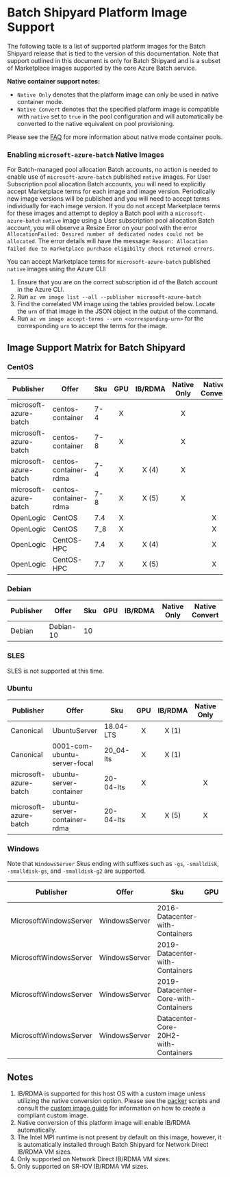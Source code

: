 # Batch Shipyard Platform Image Support
The following table is a list of supported platform images for the Batch
Shipyard release that is tied to the version of this documentation. Note that
support outlined in this document is only for Batch Shipyard and is a subset
of Marketplace images supported by the core Azure Batch service.

**Native container support notes:**

* `Native Only` denotes that the platform image can only be used in native
container mode.
* `Native Convert` denotes that the specified platform image is compatible
with `native` set to `true` in the pool configuration and will automatically
be converted to the native equivalent on pool provisioning.

Please see the [FAQ](97-faq.md) for more information about native mode
container pools.

### Enabling `microsoft-azure-batch` Native Images
For Batch-managed pool allocation Batch accounts, no action is needed to
enable use of `microsoft-azure-batch` published `native` images. For User
Subscription pool allocation Batch accounts, you will need to explicitly
accept Marketplace terms for each image and image version. Periodically new
image versions will be published and you will need to accept terms
individually for each image version. If you do not accept Marketplace terms
for these images and attempt to deploy a Batch pool with a
`microsoft-azure-batch` `native` image using a User subscription pool
allocation Batch account, you will observe a Resize Error on your pool with
the error `AllocationFailed: Desired number of dedicated nodes could not be
allocated`. The error details will have the message: `Reason: Allocation
failed due to marketplace purchase eligibilty check returned errors`.

You can accept Marketplace terms for `microsoft-azure-batch` published
`native` images using the Azure CLI:

1. Ensure that you are on the correct subscription id of the Batch account
in the Azure CLI.
2. Run `az vm image list --all --publisher microsoft-azure-batch`
3. Find the correlated VM image using the tables provided below. Locate
the `urn` of that image in the JSON object in the output of the command.
4. Run `az vm image accept-terms --urn <corresponding-urn>` for the
corresponding `urn` to accept the terms for the image.

## Image Support Matrix for Batch Shipyard

### CentOS

| Publisher             | Offer                 | Sku | GPU | IB/RDMA | Native Only | Native Convert |
|-----------------------|-----------------------|-----|:---:|:-------:|:-----------:|:--------------:|
| microsoft-azure-batch | centos-container      | 7-4 |  X  |         |      X      |                |
| microsoft-azure-batch | centos-container      | 7-8 |  X  |         |      X      |                |
| microsoft-azure-batch | centos-container-rdma | 7-4 |  X  |  X (4)  |      X      |                |
| microsoft-azure-batch | centos-container-rdma | 7-8 |  X  |  X (5)  |      X      |                |
| OpenLogic             | CentOS                | 7.4 |  X  |         |             |        X       |
| OpenLogic             | CentOS                | 7_8 |  X  |         |             |        X       |
| OpenLogic             | CentOS-HPC            | 7.4 |  X  |  X (4)  |             |        X       |
| OpenLogic             | CentOS-HPC            | 7.7 |  X  |  X (5)  |             |        X       |

### Debian

| Publisher | Offer     | Sku | GPU | IB/RDMA | Native Only | Native Convert |
|-----------|-----------|-----|:---:|:-------:|:-----------:|:--------------:|
| Debian    | Debian-10 | 10  |     |         |             |                |

### SLES

SLES is not supported at this time.

### Ubuntu

| Publisher             | Offer                        | Sku         | GPU |  IB/RDMA  | Native Only | Native Convert |
|-----------------------|------------------------------|-------------|:---:|:---------:|:-----------:|:--------------:|
| Canonical             | UbuntuServer                 | 18.04-LTS   |  X  |  X (1)    |             |                |
| Canonical             | 0001-com-ubuntu-server-focal | 20_04-lts   |  X  |  X (1)    |             |     X (2,5)    |
| microsoft-azure-batch | ubuntu-server-container      | 20-04-lts   |  X  |           |      X      |                |
| microsoft-azure-batch | ubuntu-server-container-rdma | 20-04-lts   |  X  |  X (5)    |      X      |                |

### Windows

Note that `WindowsServer` Skus ending with suffixes such as `-gs`,
`-smalldisk`, `-smalldisk-gs`, and `-smalldisk-g2` are supported.

| Publisher              | Offer                   | Sku                                            | GPU | IB/RDMA | Native Only | Native Convert |
|------------------------|-------------------------|------------------------------------------------|:---:|:-------:|:-----------:|:--------------:|
| MicrosoftWindowsServer | WindowsServer           | 2016-Datacenter-with-Containers                |     |         |      X      |                |
| MicrosoftWindowsServer | WindowsServer           | 2019-Datacenter-with-Containers                |     |         |      X      |                |
| MicrosoftWindowsServer | WindowsServer           | 2019-Datacenter-Core-with-Containers           |     |         |      X      |                |
| MicrosoftWindowsServer | WindowsServer           | Datacenter-Core-20H2-with-Containers           |     |         |      X      |                |

## Notes
1. IB/RDMA is supported for this host OS with a custom image unless
utilizing the native conversion option. Please see the
[packer](../contrib/packer) scripts and consult the
[custom image guide](63-batch-shipyard-custom-images.md) for information
on how to create a compliant custom image.
2. Native conversion of this platform image will enable IB/RDMA automatically.
3. The Intel MPI runtime is not present by default on this image, however,
it is automatically installed through Batch Shipyard for Network Direct
IB/RDMA VM sizes.
4. Only supported on Network Direct IB/RDMA VM sizes.
5. Only supported on SR-IOV IB/RDMA VM sizes.
